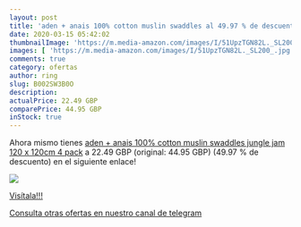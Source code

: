 ```yaml
---
layout: post
title: 'aden + anais 100% cotton muslin swaddles al 49.97 % de descuento'
date: 2020-03-15 05:42:02
thumbnailImage: 'https://m.media-amazon.com/images/I/51UpzTGN82L._SL200_.jpg'
images: [ 'https://m.media-amazon.com/images/I/51UpzTGN82L._SL200_.jpg' ]
comments: true
category: ofertas
author: ring
slug: B002SW3B0O
description:
actualPrice: 22.49 GBP
comparePrice: 44.95 GBP
inStock: true
---
```


Ahora mismo tienes [aden + anais 100% cotton muslin swaddles jungle jam 120 x 120cm 4 pack](https://www.amazon.com/dp/B002SW3B0O/?tag=redken08-20) a 22.49 GBP (original: 44.95 GBP) (49.97 %  de descuento) en el siguiente enlace!

[![](https://m.media-amazon.com/images/I/51UpzTGN82L._SL200_.jpg)](https://www.amazon.com/dp/B002SW3B0O/?tag=redken08-20)

[Visítala!!!](https://www.amazon.com/dp/B002SW3B0O/?tag=redken08-20)

[Consulta otras ofertas en nuestro canal de telegram](https://t.me/s/ofertas25)
